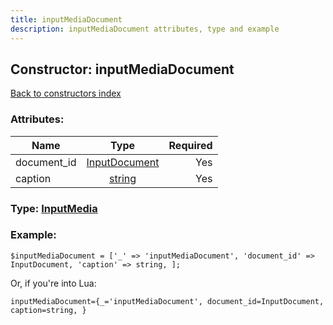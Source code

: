 ```yaml
---
title: inputMediaDocument
description: inputMediaDocument attributes, type and example
---
```

## Constructor: inputMediaDocument  
[Back to constructors index](index.md)



### Attributes:

| Name     |    Type       | Required |
|----------|:-------------:|---------:|
|document\_id|[InputDocument](../types/InputDocument.md) | Yes|
|caption|[string](../types/string.md) | Yes|



### Type: [InputMedia](../types/InputMedia.md)


### Example:

```
$inputMediaDocument = ['_' => 'inputMediaDocument', 'document_id' => InputDocument, 'caption' => string, ];
```  

Or, if you're into Lua:  


```
inputMediaDocument={_='inputMediaDocument', document_id=InputDocument, caption=string, }

```


